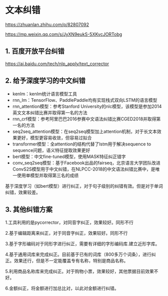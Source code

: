# 文本纠错

https://zhuanlan.zhihu.com/p/82807092

https://mp.weixin.qq.com/s/JyXN9eukS-5XKvcJORTobg

## 1.  百度开放平台纠错

https://ai.baidu.com/tech/nlp_apply/text_corrector



## 2. 给予深度学习的中文纠错

- kenlm：kenlm统计语言模型工具
- rnn_lm：TensorFlow、PaddlePaddle均有实现栈式双向LSTM的语言模型
- rnn_attention模型：参考Stanford University的nlc模型，该模型是参加2014英文文本纠错比赛并取得第一名的方法
- rnn_crf模型：参考阿里巴巴2016参赛中文语法纠错比赛CGED2018并取得第一名的方法
- seq2seq_attention模型：在seq2seq模型加上attention机制，对于长文本效果更好，模型更容易收敛，但容易过拟合
- transformer模型：全attention的结构代替了lstm用于解决sequence to sequence问题，语义特征提取效果更好
- bert模型：中文fine-tuned模型，使用MASK特征纠正错字
- conv_seq2seq模型：基于Facebook出品的fairseq，北京语言大学团队改进ConvS2S模型用于中文纠错，在NLPCC-2018的中文语法纠错比赛中，是唯一使用单模型并取得第三名的成绩

基于深度学习（如bert模型）进行纠正，对于句子级别的纠错有效。但是对于单词纠错，效果较差。

## 3. 其他纠错方案

1.工具利用的是pycorrector，对同音字纠正，效果较好。同形不行

2.基于编辑距离来纠正，对于同音字纠正，效果较好。同形不行

3.基于字形编码对于同形字进行纠正，需要有详细的字形编码库.建立近形字库。

4.基于通用词库来完成纠正。目前基于已有的词库（800多万个词条），进行纠正。效果还行，但是不一定能覆盖专有名称，特别是商品名称。

5.利用商品名称库来完成纠正。对于购物小票，效果较好，其他票据目前效果不好。

6.金额纠正，将金额进行加总比对，以此对金额进行纠错。